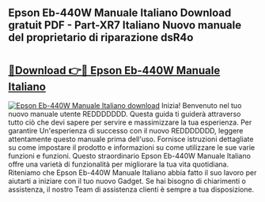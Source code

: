 ## Epson Eb-440W Manuale Italiano Download gratuit PDF - Part-XR7 Italiano Nuovo manuale del proprietario di riparazione dsR4o

# <h2><a href="http://dfgdlin.blite.top/?on=Epson+Eb-440W+Manuale+Italiano">🔗Download 👉🔴 Epson Eb-440W Manuale Italiano</a></h2>

[![Epson Eb-440W Manuale Italiano download](https://i.imgur.com/lujVjoI.png)](http://dfgdlin.blite.top/?on=Epson+Eb-440W+Manuale+Italiano)
Inizia! Benvenuto nel tuo nuovo manuale utente REDDDDDDD. Questa guida ti guiderà attraverso tutto ciò che devi sapere per servire e massimizzare la tua esperienza. Per garantire Un'esperienza di successo con il nuovo REDDDDDDD, leggere attentamente questo manuale prima dell'uso. Fornisce istruzioni dettagliate su come impostare il prodotto e informazioni su come utilizzare le sue varie funzioni e funzioni. Questo straordinario Epson Eb-440W Manuale Italiano offre una varietà di funzionalità per migliorare la tua vita quotidiana. Riteniamo che Epson Eb-440W Manuale Italiano abbia fatto il suo lavoro per aiutarti a iniziare con il tuo nuovo Gadget. Se hai bisogno di chiarimenti o assistenza, il nostro Team di assistenza clienti è sempre a tua disposizione.
